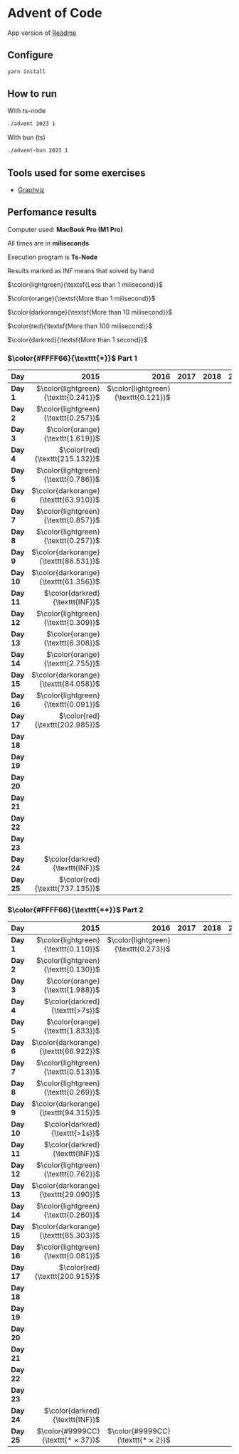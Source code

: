# Advent of Code

App version of [Readme](./README.app.md)

## Configure

```sh
yarn install
```

## How to run

With ts-node

```sh
./advent 2023 1
```

With bun (ts)

```sh
./advent-bun 2023 1
```

## Tools used for some exercises

* [Graphviz](https://graphviz.org)

## Perfomance results

Computer used: **MacBook Pro (M1 Pro)**

All times are in **miliseconds**

Execution program is **Ts-Node**

Results marked as INF means that solved by hand

$\color{lightgreen}{\textsf{Less than 1 milisecond}}$

$\color{orange}{\textsf{More than 1 milisecond}}$

$\color{darkorange}{\textsf{More than 10 milisecond}}$

$\color{red}{\textsf{More than 100 milisecond}}$

$\color{darkred}{\textsf{More than 1 second}}$



### $\color{#FFFF66}{\texttt{*}}$ Part 1

| **Day** | **2015** | **2016** | **2017** | **2018** | **2019** | **2020** | **2021** | **2022** | **2023** |
|---------|---------:|---------:|---------:|---------:|---------:|---------:|---------:|---------:|---------:|
| **Day 1** | $\color{lightgreen}{\texttt{0.241}}$ | $\color{lightgreen}{\texttt{0.121}}$ |         |         |         |         |         | $\color{lightgreen}{\texttt{0.107}}$ | $\color{lightgreen}{\texttt{0.640}}$ |
| **Day 2** | $\color{lightgreen}{\texttt{0.257}}$ |         |         |         |         |         |         |         | $\color{lightgreen}{\texttt{0.106}}$ |
| **Day 3** | $\color{orange}{\texttt{1.619}}$ |         |         |         |         |         |         |         | $\color{orange}{\texttt{2.676}}$ |
| **Day 4** | $\color{red}{\texttt{215.132}}$ |         |         |         |         |         |         |         | $\color{lightgreen}{\texttt{0.426}}$ |
| **Day 5** | $\color{lightgreen}{\texttt{0.786}}$ |         |         |         |         |         |         |         | $\color{lightgreen}{\texttt{0.364}}$ |
| **Day 6** | $\color{darkorange}{\texttt{63.910}}$ |         |         |         |         |         |         |         | $\color{lightgreen}{\texttt{0.047}}$ |
| **Day 7** | $\color{lightgreen}{\texttt{0.857}}$ |         |         |         |         |         |         |         | $\color{orange}{\texttt{2.683}}$ |
| **Day 8** | $\color{lightgreen}{\texttt{0.257}}$ |         |         |         |         |         |         |         | $\color{orange}{\texttt{1.333}}$ |
| **Day 9** | $\color{darkorange}{\texttt{86.531}}$ |         |         |         |         |         |         |         | $\color{orange}{\texttt{2.433}}$ |
| **Day 10** | $\color{darkorange}{\texttt{61.356}}$ |         |         |         |         |         |         |         | $\color{orange}{\texttt{1.752}}$ |
| **Day 11** | $\color{darkred}{\texttt{INF}}$ |         |         |         |         |         |         |         | $\color{orange}{\texttt{7.652}}$ |
| **Day 12** | $\color{lightgreen}{\texttt{0.309}}$ |         |         |         |         |         |         |         | $\color{darkorange}{\texttt{23.652}}$ |
| **Day 13** | $\color{orange}{\texttt{6.308}}$ |         |         |         |         |         |         |         | $\color{orange}{\texttt{2.605}}$ |
| **Day 14** | $\color{orange}{\texttt{2.755}}$ |         |         |         |         |         |         |         | $\color{orange}{\texttt{3.359}}$ |
| **Day 15** | $\color{darkorange}{\texttt{84.058}}$ |         |         |         |         |         |         |         | $\color{lightgreen}{\texttt{0.928}}$ |
| **Day 16** | $\color{lightgreen}{\texttt{0.091}}$ |         |         |         |         |         |         |         | $\color{orange}{\texttt{6.538}}$ |
| **Day 17** | $\color{red}{\texttt{202.985}}$ |         |         |         |         |         |         |         | $\color{red}{\texttt{731.511}}$ |
| **Day 18** |         |         |         |         |         |         |         |         | $\color{lightgreen}{\texttt{0.195}}$ |
| **Day 19** |         |         |         |         |         |         |         |         | $\color{orange}{\texttt{1.710}}$ |
| **Day 20** |         |         |         |         |         |         |         |         | $\color{darkorange}{\texttt{11.904}}$ |
| **Day 21** |         |         |         |         |         |         |         |         | $\color{darkorange}{\texttt{47.542}}$ |
| **Day 22** |         |         |         |         |         |         |         |         | $\color{red}{\texttt{209.524}}$ |
| **Day 23** |         |         |         |         |         |         |         |         | $\color{orange}{\texttt{1.394}}$ |
| **Day 24** | $\color{darkred}{\texttt{INF}}$ |         |         |         |         |         |         |         | $\color{darkorange}{\texttt{35.310}}$ |
| **Day 25** | $\color{red}{\texttt{737.135}}$ |         |         |         |         |         |         |         | $\color{darkred}{\texttt{INF}}$ |


### $\color{#FFFF66}{\texttt{**}}$ Part 2

| **Day** | **2015** | **2016** | **2017** | **2018** | **2019** | **2020** | **2021** | **2022** | **2023** |
|---------|---------:|---------:|---------:|---------:|---------:|---------:|---------:|---------:|---------:|
| **Day 1** | $\color{lightgreen}{\texttt{0.110}}$ | $\color{lightgreen}{\texttt{0.273}}$ |         |         |         |         |         | $\color{lightgreen}{\texttt{0.109}}$ | $\color{orange}{\texttt{1.598}}$ |
| **Day 2** | $\color{lightgreen}{\texttt{0.130}}$ |         |         |         |         |         |         |         | $\color{lightgreen}{\texttt{0.103}}$ |
| **Day 3** | $\color{orange}{\texttt{1.988}}$ |         |         |         |         |         |         |         | $\color{orange}{\texttt{1.221}}$ |
| **Day 4** | $\color{darkred}{\texttt{>7s}}$ |         |         |         |         |         |         |         | $\color{lightgreen}{\texttt{0.475}}$ |
| **Day 5** | $\color{orange}{\texttt{1.833}}$ |         |         |         |         |         |         |         | $\color{darkred}{\texttt{>8m}}$ |
| **Day 6** | $\color{darkorange}{\texttt{66.922}}$ |         |         |         |         |         |         |         | $\color{lightgreen}{\texttt{0.041}}$ |
| **Day 7** | $\color{lightgreen}{\texttt{0.513}}$ |         |         |         |         |         |         |         | $\color{orange}{\texttt{5.344}}$ |
| **Day 8** | $\color{lightgreen}{\texttt{0.269}}$ |         |         |         |         |         |         |         | $\color{orange}{\texttt{6.380}}$ |
| **Day 9** | $\color{darkorange}{\texttt{94.315}}$ |         |         |         |         |         |         |         | $\color{lightgreen}{\texttt{0.925}}$ |
| **Day 10** | $\color{darkred}{\texttt{>1s}}$ |         |         |         |         |         |         |         | $\color{orange}{\texttt{6.542}}$ |
| **Day 11** | $\color{darkred}{\texttt{INF}}$ |         |         |         |         |         |         |         | $\color{orange}{\texttt{5.165}}$ |
| **Day 12** | $\color{lightgreen}{\texttt{0.762}}$ |         |         |         |         |         |         |         | $\color{red}{\texttt{528.548}}$ |
| **Day 13** | $\color{darkorange}{\texttt{29.090}}$ |         |         |         |         |         |         |         | $\color{lightgreen}{\texttt{0.569}}$ |
| **Day 14** | $\color{lightgreen}{\texttt{0.260}}$ |         |         |         |         |         |         |         | $\color{red}{\texttt{482.525}}$ |
| **Day 15** | $\color{darkorange}{\texttt{65.303}}$ |         |         |         |         |         |         |         | $\color{orange}{\texttt{1.341}}$ |
| **Day 16** | $\color{lightgreen}{\texttt{0.081}}$ |         |         |         |         |         |         |         | $\color{darkred}{\texttt{>1s}}$ |
| **Day 17** | $\color{red}{\texttt{200.915}}$ |         |         |         |         |         |         |         | $\color{darkred}{\texttt{>2s}}$ |
| **Day 18** |         |         |         |         |         |         |         |         | $\color{lightgreen}{\texttt{0.112}}$ |
| **Day 19** |         |         |         |         |         |         |         |         | $\color{orange}{\texttt{2.112}}$ |
| **Day 20** |         |         |         |         |         |         |         |         | $\color{darkorange}{\texttt{17.168}}$ |
| **Day 21** |         |         |         |         |         |         |         |         | $\color{darkred}{\texttt{>18s}}$ |
| **Day 22** |         |         |         |         |         |         |         |         | $\color{darkred}{\texttt{>1m}}$ |
| **Day 23** |         |         |         |         |         |         |         |         | $\color{darkred}{\texttt{>5s}}$ |
| **Day 24** | $\color{darkred}{\texttt{INF}}$ |         |         |         |         |         |         |         | $\color{darkred}{\texttt{>6s}}$ |
| **Day 25** | $\color{#9999CC}{\texttt{* × 37}}$ | $\color{#9999CC}{\texttt{* × 2}}$ |         |         |         |         |         | $\color{#9999CC}{\texttt{* × 2}}$ | $\color{#FFFF66}{\texttt{* × 50}}$ | $\color{#9999CC}{\texttt{* × 49}}$ |
